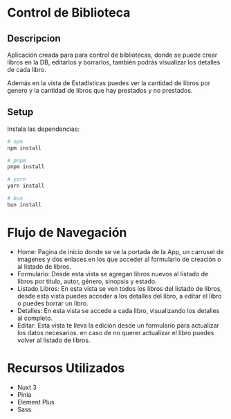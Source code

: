 # Control de Biblioteca
## Descripcion

Aplicación creada para para control de bibliotecas, donde se puede crear libros en la DB, editarlos y borrarlos, también podrás visualizar los detalles de cada libro.

Además en la vista de Estadísticas puedes ver la cantidad de libros por genero y la cantidad de libros que hay prestados y no prestados.

## Setup

Instala las dependencias:

```bash
# npm
npm install

# pnpm
pnpm install

# yarn
yarn install

# bun
bun install
```

# Flujo de Navegación
* Home: Pagina de inicio donde se ve la portada de la App, un carrusel de imagenes y dos enlaces en los que acceder al formulario de creación o al listado de libros.
* Formulario: Desde esta vista se agregan libros nuevos al listado de libros por titulo, autor, género, sinopsis y estado.
* Listado Libros: En esta vista se ven todos los libros del listado de libros, desde esta vista puedes acceder a los detalles del libro, a editar el libro o puedes borrar un libro.
* Detalles: En esta vista se accede a cada libro, visualizando los detalles al completo.
* Editar: Esta vista te lleva la edición desde un formulario para actualizar los datos necesarios. en caso de no querer actualizar el libro puedes volver al listado de libros.

# Recursos Utilizados
* Nuxt 3
* Pinia
* Element Plus
* Sass

